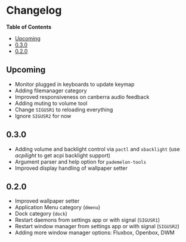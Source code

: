 # Changelog

<!-- START doctoc.sh generated TOC please keep comment here to allow auto update -->
<!-- DO NOT EDIT THIS SECTION, INSTEAD RE-RUN doctoc.sh TO UPDATE -->
**Table of Contents**

- [Upcoming](#upcoming)
- [0.3.0](#030)
- [0.2.0](#020)

<!-- END doctoc.sh generated TOC please keep comment here to allow auto update -->

## Upcoming
* Monitor plugged in keyboards to update keymap
* Adding filemanager category
* Improved responsiveness on canberra audio feedback
* Adding muting to volume tool
* Change `SIGUSR1` to reloading everything
* Ignore `SIGUSR2` for now

## 0.3.0
* Adding volume and backlight control via `pactl` and `xbacklight` (use *acpilight* to get acpi backlight support)
* Argument parser and help option for `pademelon-tools`
* Improved display handling of wallpaper setter

## 0.2.0
* Improved wallpaper setter
* Application Menu category (`dmenu`)
* Dock category (`dock`)
* Restart daemons from settings app or with signal (`SIGUSR1`)
* Restart window manager from settings app or with signal (`SIGUSR2`)
* Adding more window manager options: Fluxbox, Openbox, DWM
